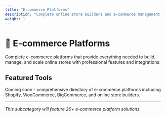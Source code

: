 ```yaml
---
title: "E-commerce Platforms"
description: "Complete online store builders and e-commerce management systems"
weight: 1
---
```


# 🏪 E-commerce Platforms

Complete e-commerce platforms that provide everything needed to build, manage, and scale online stores with professional features and integrations.

## Featured Tools

Coming soon - comprehensive directory of e-commerce platforms including Shopify, WooCommerce, BigCommerce, and online store builders.

---

*This subcategory will feature 20+ e-commerce platform solutions*